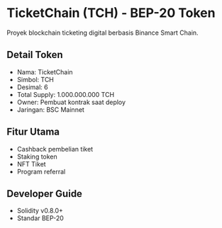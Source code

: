 # TicketChain (TCH) - BEP-20 Token

Proyek blockchain ticketing digital berbasis Binance Smart Chain.

## Detail Token
- Nama: TicketChain
- Simbol: TCH
- Desimal: 6
- Total Supply: 1.000.000.000 TCH
- Owner: Pembuat kontrak saat deploy
- Jaringan: BSC Mainnet

## Fitur Utama
- Cashback pembelian tiket
- Staking token
- NFT Tiket
- Program referral

## Developer Guide
- Solidity v0.8.0+
- Standar BEP-20
